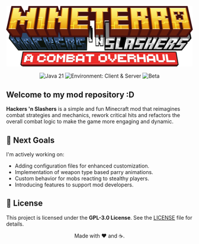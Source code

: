 <div align="center">
  <img alt="Hackers 'n Slashers logo" src="src/main/resources/logo.png" />
</div>

<div align="center">

![Java 21](https://img.shields.io/badge/Java-21-orange?style=flat&logo=coffeescript)
![Environment: Client & Server](https://img.shields.io/badge/Environment-Client%20%26%20Server-blue?style=flat)
![Beta](https://img.shields.io/badge/Status-Beta-yellow?style=flat)

</div>

## Welcome to my mod repository :D

**Hackers 'n Slashers** is a simple and fun Minecraft mod that reimagines combat strategies and mechanics, rework critical hits and refactors the overall combat logic to make the game more engaging and dynamic.


## 🚀 Next Goals
I'm actively working on:
- Adding configuration files for enhanced customization.
- Implementation of weapon type based parry animations.
- Custom behavior for mobs reacting to stealthy players.
- Introducing features to support mod developers.



## 📜 License

This project is licensed under the **GPL-3.0 License**. See the [LICENSE](LICENSE) file for details.


<div align="center">
  Made with ❤ and ☕.
</div>
